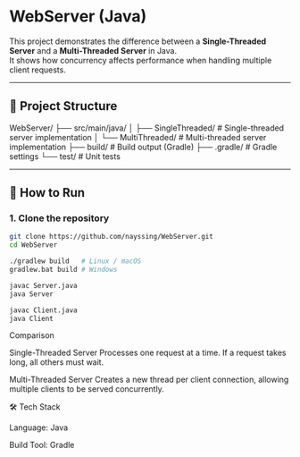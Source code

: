 # WebServer (Java)

This project demonstrates the difference between a **Single-Threaded Server** and a **Multi-Threaded Server** in Java.  
It shows how concurrency affects performance when handling multiple client requests.

---

## 📂 Project Structure

WebServer/
├── src/main/java/
│ ├── SingleThreaded/ # Single-threaded server implementation
│ └── MultiThreaded/ # Multi-threaded server implementation
├── build/ # Build output (Gradle)
├── .gradle/ # Gradle settings
└── test/ # Unit tests


---

## 🚀 How to Run

### 1. Clone the repository
```bash
git clone https://github.com/nayssing/WebServer.git
cd WebServer

./gradlew build   # Linux / macOS
gradlew.bat build # Windows

javac Server.java
java Server

javac Client.java
java Client
```

Comparison

Single-Threaded Server
Processes one request at a time. If a request takes long, all others must wait.

Multi-Threaded Server
Creates a new thread per client connection, allowing multiple clients to be served concurrently.

🛠️ Tech Stack

Language: Java

Build Tool: Gradle


